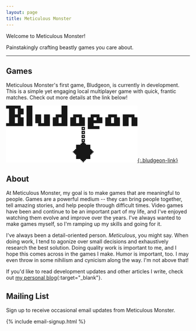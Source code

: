 ```yaml
---
layout: page
title: Meticulous Monster
---
```


<p class="welcome">Welcome to Meticulous Monster!</p>

<p class="tagline">Painstakingly crafting beastly games you care about.</p>

<hr/>

## Games

Meticulous Monster's first game, Bludgeon, is currently in development. This is a simple yet engaging local multiplayer game with quick, frantic matches. Check out more details at the link below!

[![Bludgeon](/images/bludgeon/bludgeon-logo.png){:.bludgeon-link}](/bludgeon)

## About

At Meticulous Monster, my goal is to make games that are meaningful to people. Games are a powerful medium -- they can bring people together, tell amazing stories, and help people through difficult times. Video games have been and continue to be an important part of my life, and I've enjoyed watching them evolve and improve over the years. I've always wanted to make games myself, so I'm ramping up my skills and going for it.

I've always been a detail-oriented person. *Meticulous*, you might say. When doing work, I tend to agonize over small decisions and exhaustively research the best solution. Doing quality work is important to me, and I hope this comes across in the games I make. Humor is important, too. I may even throw in some nihilism and cynicism along the way. I'm not above that!

If you'd like to read development updates and other articles I write, check out [my personal blog](https://colececil.io/){:target="_blank"}.

## Mailing List

Sign up to receive occasional email updates from Meticulous Monster.

{% include email-signup.html %}